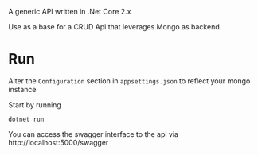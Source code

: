 A generic API written in .Net Core 2.x

Use as a base for a CRUD Api that leverages Mongo as backend.

# Run
Alter the `Configuration` section in `appsettings.json` to reflect your mongo instance

Start by running
```
dotnet run
```

You can access the swagger interface to the api via http://localhost:5000/swagger